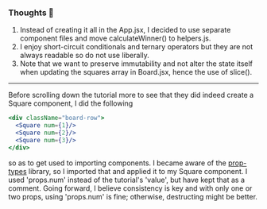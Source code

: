 ### Thoughts 🎲

1) Instead of creating it all in the App.jsx, I decided to use separate component files and move calculateWinner() to helpers.js.
2) I enjoy short-circuit conditionals and ternary operators but they are not always readable so do not use liberally.
3) Note that we want to preserve immutability and not alter the state itself when updating the squares array in Board.jsx, hence the use of slice().
<hr>

Before scrolling down the tutorial more to see that they did indeed create a Square component, I did the following
```jsx
<div className="board-row">
  <Square num={1}/>
  <Square num={2}/>
  <Square num={3}/>
</div>
```
so as to get used to importing components. I became aware of the [prop-types](https://www.npmjs.com/package/prop-types) library, so I imported that and applied it to my Square component. I used 'props.num' instead of the tutorial's 'value', but have kept that as a comment. Going forward, I believe consistency is key and with only one or two props, using 'props.num' is fine; otherwise, destructing might be better.
